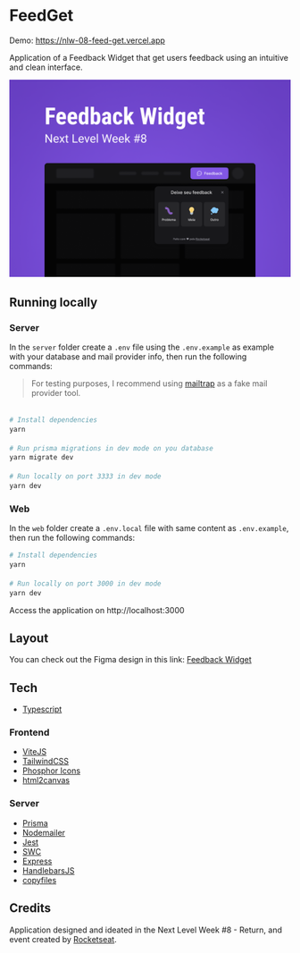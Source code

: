 # FeedGet

Demo: https://nlw-08-feed-get.vercel.app

Application of a Feedback Widget that get users feedback using an intuitive and clean interface.

<img src=".github/Cover.png" alt="Feedback Widget Cover" width="700px"/>

## Running locally

### Server

In the `server` folder create a `.env` file using the `.env.example` as example with your database and mail provider info, then run the following commands:

> For testing purposes, I recommend using [mailtrap][mailtrap] as a fake mail provider tool.

```bash

# Install dependencies
yarn

# Run prisma migrations in dev mode on you database
yarn migrate dev

# Run locally on port 3333 in dev mode
yarn dev
```

### Web

In the `web` folder create a `.env.local` file with same content as `.env.example`, then run the following commands:

```bash
# Install dependencies
yarn

# Run locally on port 3000 in dev mode
yarn dev
```

Access the application on http://localhost:3000

## Layout

You can check out the Figma design in this link: [Feedback Widget][figma]

## Tech

- [Typescript][typescript]

### Frontend

- [ViteJS][vite]
- [TailwindCSS][tailwind]
- [Phosphor Icons][phosphor_icons]
- [html2canvas][html2canvas]

### Server

- [Prisma][prisma]
- [Nodemailer][nodemailer]
- [Jest][jest]
- [SWC][swc]
- [Express][express]
- [HandlebarsJS][handlebarsjs]
- [copyfiles][copyfiles]

## Credits

Application designed and ideated in the Next Level Week #8 - Return, and event created by [Rocketseat][rocketseat].

[typescript]: https://www.typescriptlang.org
[vite]: https://vitejs.dev
[tailwind]: https://tailwindcss.com
[html2canvas]: https://html2canvas.hertzen.com
[phosphor_icons]: https://phosphoricons.com
[prisma]: https://www.prisma.io
[nodemailer]: https://nodemailer.com/about
[jest]: https://jestjs.io
[swc]: https://swc.rs
[express]: https://expressjs.com
[handlebarsjs]: https://handlebarsjs.com
[copyfiles]: https://www.npmjs.com/package/copyfiles
[mailtrap]: https://mailtrap.io
[figma]: https://www.figma.com/community/file/1102912516166573468/Feedback-Widget
[rocketseat]: https://www.rocketseat.com.br
